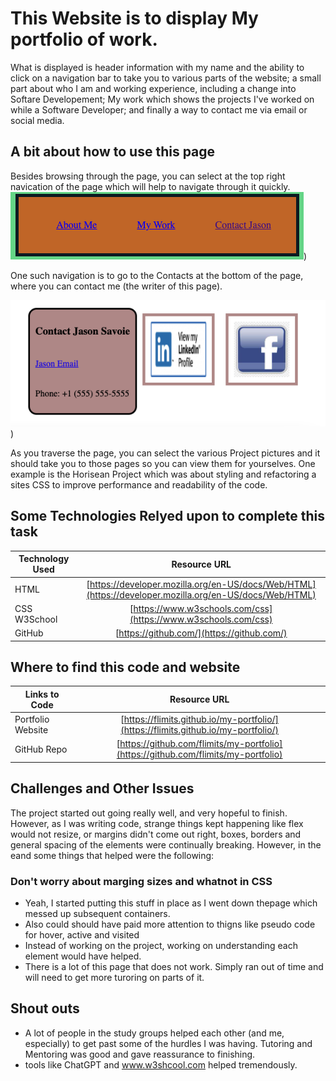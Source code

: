 # This Website is to display My portfolio of work. 

What is displayed is header information with my name and the ability to click on a navigation bar to take you to various parts of the website; a small part about who I am and working experience, including a change into Softare Developement; My work which shows the projects I've worked on while a Software Developer; and finally a way to contact me via email or social media.

## A bit about how to use this page

Besides browsing through the page, you can select at the top right navication of the page which will help to navigate through it quickly. 
![Navigation Bar in Header](./assets/images/nav_bar_image.png))

One such navigation is to go to the Contacts at the bottom of the page, where you can contact me (the writer of this page).

![Contact information in the Footer](./assets/images/footer_image.png))

As you traverse the page, you can select the various Project pictures and it should take you to those pages so you can view them for yourselves. One example is the Horisean Project which was about styling and refactoring a sites CSS to improve performance and readability of the code.

## Some Technologies Relyed upon to complete this task
| Technology Used         | Resource URL           | 
| ------------- |:-------------:| 
| HTML    | [https://developer.mozilla.org/en-US/docs/Web/HTML](https://developer.mozilla.org/en-US/docs/Web/HTML) | 
| CSS W3School     | [https://www.w3schools.com/css](https://www.w3schools.com/css)      |   
| GitHub | [https://github.com/](https://github.com/)     |    


## Where to find this code and website
| Links to Code        | Resource URL           | 
| ------------- |:-------------:| 
| Portfolio Website    | [https://flimits.github.io/my-portfolio/](https://flimits.github.io/my-portfolio/) | 
| GitHub Repo | [https://github.com/flimits/my-portfolio](https://github.com/flimits/my-portfolio)     |    

## Challenges and Other Issues

The project started out going really well, and very hopeful to finish. However, as I was writing code, strange things kept happening like flex would not resize, or margins didn't come out right, boxes, borders and general spacing of the elements were continually breaking. However, in the eand some things that helped were the following:

### Don't worry about marging sizes and whatnot in CSS
- Yeah, I started putting this stuff in place as I went down thepage which messed up subsequent containers.
- Also could should have paid more attention to thigns like pseudo code for hover, active and visited
- Instead of working on the project, working on understanding each element would have helped.
- There is a lot of this page that does not work. Simply ran out of time and will need to get more turoring on parts of it.

## Shout outs

* A lot of people in the study groups helped each other (and me, especially) to get past some of the hurdles I was having. Tutoring and Mentoring was good and gave reassurance to finishing.
* tools like ChatGPT and www.w3shcool.com helped tremendously.